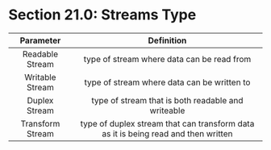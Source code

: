 # Section 21.0: Streams Type

| Parameter | Definition |
|:---------:|:----------:|
| Readable Stream | type of stream where data can be read from |
| Writable Stream | type of stream where data can be written to |
| Duplex Stream | type of stream that is both readable and writeable |
| Transform Stream | type of duplex stream that can transform data as it is being read and then written |
